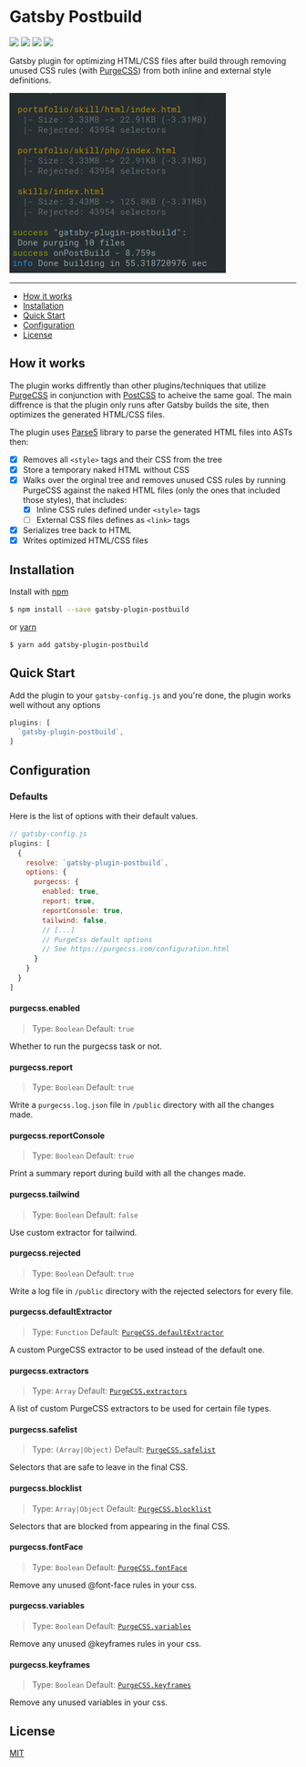 # Gatsby Postbuild
[![][npm-img]][npm-url] [![][ci-img]][ci-url] [![][gatsby-img]][gatsby-url] [![][license-img]][license-url]

Gatsby plugin for optimizing HTML/CSS files after build through removing unused CSS rules (with [PurgeCSS](https://purgecss.com/)) from both inline and external style definitions.

<img width="380" src=".github/console-screen.png" alt="Console Screen">

---
- [How it works](#how-it-works)
- [Installation](#installation)
- [Quick Start](#quick-start)
- [Configuration](#configuration)
- [License](#license)


## How it works
The plugin works diffrently than other plugins/techniques that utilize [PurgeCSS](https://purgecss.com/) in conjunction
with [PostCSS](https://postcss.org/) to acheive the same goal. The main diffrence is that the plugin only runs after
Gatsby builds the site, then optimizes the generated HTML/CSS files.

The plugin uses [Parse5](https://github.com/inikulin/parse5) library to parse the generated HTML files into ASTs then:
- [x] Removes all `<style>` tags and their CSS from the tree
- [x] Store a temporary naked HTML without CSS
- [x] Walks over the orginal tree and removes unused CSS rules by running PurgeCSS against the naked HTML files (only the ones that included those styles), that includes:
    - [x] Inline CSS rules defined under `<style>` tags
    - [ ] External CSS files defines as `<link>` tags
- [x] Serializes tree back to HTML
- [x] Writes optimized HTML/CSS files

## Installation
Install with [npm](https://www.npmjs.com/)
```sh
$ npm install --save gatsby-plugin-postbuild
```
or [yarn](https://yarnpkg.com/)
```sh
$ yarn add gatsby-plugin-postbuild
```


## Quick Start
Add the plugin to your `gatsby-config.js` and you're done, the plugin works well without any options

```javascript
plugins: [
  `gatsby-plugin-postbuild`,
]
```


## Configuration

### Defaults
Here is the list of options with their default values.

```javascript
// gatsby-config.js
plugins: [
  {
    resolve: `gatsby-plugin-postbuild`,
    options: {
      purgecss: {
        enabled: true,
        report: true,
        reportConsole: true,
        tailwind: false,
        // [...]
        // PurgeCss default options
        // See https://purgecss.com/configuration.html
      }
    }
  }
]
```

#### purgecss.enabled
> Type: `Boolean` Default: `true`

Whether to run the purgecss task or not.

#### purgecss.report
> Type: `Boolean` Default: `true`

Write a `purgecss.log.json` file in `/public` directory with all the changes made.

#### purgecss.reportConsole
> Type: `Boolean` Default: `true`

Print a summary report during build with all the changes made.

#### purgecss.tailwind
> Type: `Boolean` Default: `false`

Use custom extractor for tailwind.

#### purgecss.rejected
> Type: `Boolean` Default: `true`

Write a log file in `/public` directory with the rejected selectors for every file.

#### purgecss.defaultExtractor
> Type: `Function` Default: [`PurgeCSS.defaultExtractor`][purgecss-config]

A custom PurgeCSS extractor to be used instead of the default one.

#### purgecss.extractors
> Type: `Array` Default: [`PurgeCSS.extractors`][purgecss-config]

A list of custom PurgeCSS extractors to be used for certain file types.

#### purgecss.safelist
> Type: `(Array|Object)` Default: [`PurgeCSS.safelist`][purgecss-config]

Selectors that are safe to leave in the final CSS.

#### purgecss.blocklist
> Type: `Array|Object` Default: [`PurgeCSS.blocklist`][purgecss-config]

Selectors that are blocked from appearing in the final CSS.

#### purgecss.fontFace
> Type: `Boolean` Default: [`PurgeCSS.fontFace`][purgecss-config]

Remove any unused @font-face rules in your css.

#### purgecss.variables
> Type: `Boolean` Default: [`PurgeCSS.variables`][purgecss-config]

Remove any unused @keyframes rules in your css.

#### purgecss.keyframes
> Type: `Boolean` Default: [`PurgeCSS.keyframes`][purgecss-config]

Remove any unused variables in your css.


## License
[MIT][license-url]

[npm-url]: https://www.npmjs.com/package/gatsby-plugin-postbuild
[npm-img]: https://img.shields.io/npm/v/gatsby-plugin-postbuild.svg
[ci-url]: https://github.com/mohatt/gatsby-plugin-postbuild/actions
[ci-img]: https://img.shields.io/github/workflow/status/mohatt/gatsby-plugin-postbuild/CI/master
[gatsby-url]: https://www.gatsbyjs.org/packages/gatsby-plugin-postbuild
[gatsby-img]: https://img.shields.io/badge/gatsby-v2.25+-blueviolet.svg
[license-url]: https://github.com/mohatt/gatsby-plugin-postbuild/blob/master/LICENSE
[license-img]: https://img.shields.io/github/license/mohatt/gatsby-plugin-postbuild.svg
[purgecss-config]: https://purgecss.com/configuration.html
